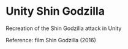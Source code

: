 # Unity Shin Godzilla
Recreation of the Shin Godzilla attack in Unity  

Reference: film Shin Godzilla (2016)
